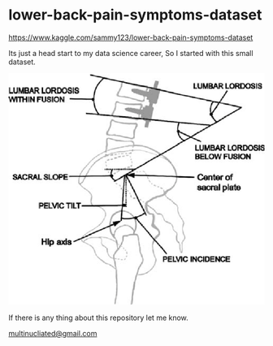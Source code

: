 # lower-back-pain-symptoms-dataset

https://www.kaggle.com/sammy123/lower-back-pain-symptoms-dataset



Its just a head start to my data science career, So I started with this small dataset.




![alt text](https://github.com/multinucliated/lower-back-pain-symptoms-dataset/blob/master/2-Figure1-1.png)



If there is any thing about this repository let me know.

multinucliated@gmail.com
